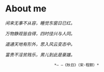 # About me

*闲来无事不从容，睡觉东窗日已红。*

*万物静观皆自得，四时佳兴与人同。*

*道通天地有形外，思入风云变态中。*

*富贵不淫贫贱乐，男儿到此是豪雄。*

                          *— —《秋日》（宋·程颢）*
